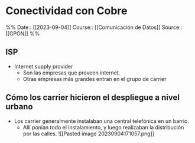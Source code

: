 # Conectividad con Cobre

%%
Date:: [[2023-09-04]]
Course:: [[Comunicación de Datos]]
Source:: [[GPON]]
%%


## ISP
- Internet supply provider
	- Son las empresas que proveen internet. 
	- Otras empresas más grandes entran en el grupo de carrier

## Cómo los carrier hicieron el despliegue a nivel urbano
- Los carrier generalmente instalaban una central telefónica en un barrio.
	- Allí ponían todo el instalamiento, y luego realizaban la distribución por las calles.
![[Pasted image 20230904171057.png]]

